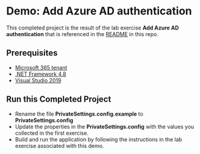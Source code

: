 # Demo: Add Azure AD authentication

This completed project is the result of the lab exercise **Add Azure AD authentication** that is referenced in the [README](../../README.md) in this repo.

## Prerequisites

- [Microsoft 365 tenant](https://developer.microsoft.com/office/dev-program?ocid=MSlearn)
- [.NET Framework 4.8](https://dotnet.microsoft.com/download/dotnet-framework)
- [Visual Studio 2019](https://visualstudio.microsoft.com/vs/)

## Run this Completed Project

- Rename the file **PrivateSettings.config.example** to **PrivateSettings.config**
- Update the properties in the **PrivateSettings.config** with the values you collected in the first exercise.
- Build and run the application by following the instructions in the lab exercise associated with this demo.
